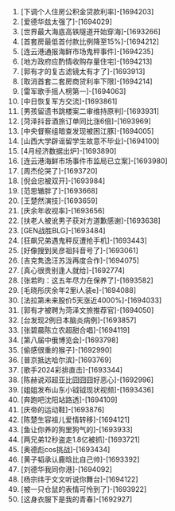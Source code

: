 
1. [下调个人住房公积金贷款利率]-[1694203]
1. [爱德华兹太强了]-[1694029]
1. [世界最大海底高铁隧道开始穿海]-[1693266]
1. [首套房最低首付款比例降至15%]-[1694212]
1. [连云港通报海鲜市场鬼秤事件]-[1694235]
1. [地方政府应酌情收购存量住宅]-[1694213]
1. [郭有才的复古滤镜太有才了]-[1693913]
1. [取消首套二套房商贷利率下限]-[1694214]
1. [雷军歌手摇人榜第一]-[1694063]
1. [中日恢复军方交流]-[1693861]
1. [男孩留遗书跳楼案二审维持原判]-[1693931]
1. [菏泽抖音酒旅订单同比涨6倍]-[1693969]
1. [中央督察组暗查发现被困江豚]-[1694005]
1. [山西大学辟谣留学生故意不毕业]-[1694100]
1. [4月经济数据出炉]-[1693890]
1. [连云港海鲜市场事件市监局已立案]-[1693980]
1. [周杰伦哭了]-[1693720]
1. [倪会忠被双开]-[1693984]
1. [范思辙胖了]-[1693668]
1. [王楚然演技]-[1693659]
1. [庆余年收视率]-[1693656]
1. [扶老人被讹男子获对方道歉感谢]-[1693638]
1. [GEN战胜BLG]-[1693484]
1. [狂飙兄弟遇鬼秤反遭抢手机]-[1693443]
1. [好像搜到吴彦祖抖音号了]-[1693061]
1. [吉克隽逸汪苏泷再度合作]-[1694075]
1. [真心很贵别逢人就给]-[1692774]
1. [张若昀：这五年尽力在保养了]-[1693582]
1. [毛晓彤庆余年2里i人装e]-[1694088]
1. [法拉第未来股价5天涨近4000%]-[1694033]
1. [郭有才被聘为菏泽文旅推荐官]-[1694050]
1. [台发现2例日本脑炎病例]-[1693857]
1. [张碧晨陈立农超甜合唱]-[1694119]
1. [第八届中俄博览会]-[1693798]
1. [偷感很重的猴子]-[1692990]
1. [普京抵达哈尔滨]-[1693769]
1. [歌手2024彩排直击]-[1693344]
1. [陈赫说邓超亚比囧囧囧好恶心]-[1692996]
1. [姐姐发布山东小钺钺现状视频]-[1693436]
1. [奔跑吧沈阳站路透]-[1694109]
1. [庆帝的运动鞋]-[1693876]
1. [陈楚生容祖儿爱情转移]-[1694121]
1. [鱼让你养的狗里狗气的]-[1693933]
1. [两兄弟12秒盗走1.8亿被抓]-[1693721]
1. [奥德彪cos挑战]-[1693434]
1. [黄子韬承认鹿晗比自己帅]-[1693392]
1. [刘德华我同你港]-[1694092]
1. [杨宗纬于文文听说你舞台]-[1694122]
1. [被一只仓鼠的表情可怜到了]-[1693922]
1. [这身衣服下是我的青春]-[1692927]